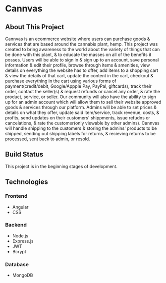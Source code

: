 # Cannvas

## About This Project  

Cannvas is an ecommerce website where users can purchase goods & services that are based around the cannabis plant, hemp. This project was created to bring awareness to the world about the variety of things that can be done with this plant, & to educate the masses on all of the benefits it posses. Users will be able to sign in & sign up to an account, save personal information & edit their profile, browse through items & amenities, view details on everything the website has to offer, add items to a shopping cart & view the details of that cart, update the content in the cart, checkout & purchase everything in the cart using various forms of payment(credit/debit, Google/Appple Pay, PayPal, giftcards), track their order, contact the seller(s) & request refunds or cancel any order, & rate the product, service, or seller. Our community will also have the ability to sign up for an admin account which will allow them to sell their website approved goods & services through our platform. Admins will be able to set prices & details on what they offer, update said item/service, track revenue, costs, & profits, send updates on their customers' shippments, issue refudns or cancelations, & rate the customer(only viewable by other admins). Cannvas will handle shipping to the customers & storing the admins' products to be shipped, sending out shipping labels for returns, & recieving returns to be processed, sent back to admin, or resold.

## Build Status

This project is in the beginning stages of development.

## Technologies

### Frontend

- Angular
- CSS

### Backend

- Node.js
- Express.js
- JWT
- Bcrypt

### Database

- MongoDB